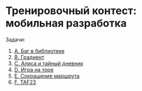 # Тренировочный контест: мобильная разработка

Задачи:
1) [A. Баг в библиотеке]()
2) [B. Градиент]()
3) [C. Алиса и тайный дневник]()
4) [D. Игра на торе]()
5) [E. Сокращение маршрута]()
6) [F. TAF23]()
